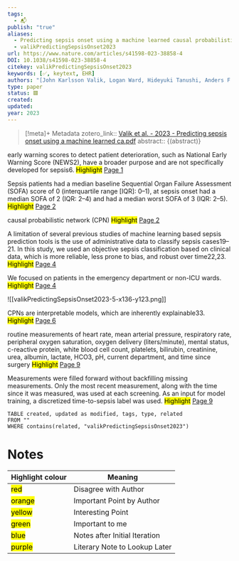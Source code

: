 ```yaml
---
tags:
  - 📬
publish: "true"
aliases:
  - Predicting sepsis onset using a machine learned causal probabilistic network algorithm based on electronic health records data
  - valikPredictingSepsisOnset2023
url: https://www.nature.com/articles/s41598-023-38858-4
DOI: 10.1038/s41598-023-38858-4
citekey: valikPredictingSepsisOnset2023
keywords: [✅, keytext, EHR]
authors: "[John Karlsson Valik, Logan Ward, Hideyuki Tanushi, Anders F. Johansson, Anna Färnert, Mads Lause Mogensen, Brian W. Pickering, Vitaly Herasevich, Hercules Dalianis, Aron Henriksson, Pontus Nauclér]"
type: paper
status: 🟥
created: 
updated:
year: 2023
---
```




> [!meta]+ Metadata
> zotero_link:: [Valik et al. - 2023 - Predicting sepsis onset using a machine learned ca.pdf](zotero://select/library/items/FTLKXHVY)
> abstract:: {(abstract)}


early warning scores to detect patient deterioration, such as National Early Warning Score (NEWS2), have a broader purpose and are not specifically developed for sepsis6. 
	<mark class="hltr-yellow" >Highlight</mark> [Page 1](zotero://open-pdf/library/items/?page=1&annotation=YNBQ7LFH)

Sepsis patients had a median baseline Sequential Organ Failure Assessment (SOFA) score of 0 (interquartile range [IQR]: 0–1), at sepsis onset had a median SOFA of 2 (IQR: 2–4) and had a median worst SOFA of 3 (IQR: 2–5). 
	<mark class="hltr-yellow" >Highlight</mark> [Page 2](zotero://open-pdf/library/items/?page=2&annotation=M2VPGS4W)

causal probabilistic network (CPN) 
	<mark class="hltr-yellow" >Highlight</mark> [Page 2](zotero://open-pdf/library/items/?page=2&annotation=EKCDWU4P)

A limitation of several previous studies of machine learning based sepsis prediction tools is the use of administrative data to classify sepsis cases19–21. In this study, we used an objective sepsis classification based on clinical data, which is more reliable, less prone to bias, and robust over time22,23. 
	<mark class="hltr-blue" >Highlight</mark> [Page 4](zotero://open-pdf/library/items/?page=4&annotation=823S2DAH)

We focused on patients in the emergency department or non-ICU wards. 
	<mark class="hltr-yellow" >Highlight</mark> [Page 4](zotero://open-pdf/library/items/?page=4&annotation=P5X469I5)

![[valikPredictingSepsisOnset2023-5-x136-y123.png]]

CPNs are interpretable models, which are inherently explainable33. 
	<mark class="hltr-yellow" >Highlight</mark> [Page 6](zotero://open-pdf/library/items/?page=6&annotation=E6GKDM2D)

routine measurements of heart rate, mean arterial pressure, respiratory rate, peripheral oxygen saturation, oxygen delivery (liters/minute), mental status, c-reactive protein, white blood cell count, platelets, bilirubin, creatinine, urea, albumin, lactate, HCO3, pH, current department, and time since surgery 
	<mark class="hltr-yellow" >Highlight</mark> [Page 9](zotero://open-pdf/library/items/?page=9&annotation=BCPQVTR7)

Measurements were filled forward without backfilling missing measurements. Only the most recent measurement, along with the time since it was measured, was used at each screening. As an input for model training, a discretized time-to-sepsis label was used. 
	<mark class="hltr-yellow" >Highlight</mark> [Page 9](zotero://open-pdf/library/items/?page=9&annotation=ZT4RMQG8)

```dataview
TABLE created, updated as modified, tags, type, related
FROM ""
WHERE contains(related, "valikPredictingSepsisOnset2023")
```


# Notes

| Highlight colour | Meaning |
|-----|----|
|<mark class="hltr-red">red</mark> | Disagree with Author |
|<mark class="hltr-orange">orange</mark> | Important Point by Author |
|<mark class="hltr-yellow">yellow</mark> | Interesting Point |
|<mark class="hltr-green">green</mark> | Important to me |
|<mark class="hltr-blue">blue</mark> | Notes after Initial Iteration |
|<mark class="hltr-purple">purple</mark> | Literary Note to Lookup Later |